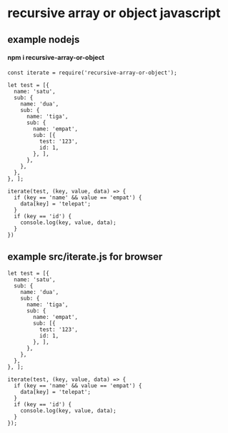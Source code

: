 # recursive array or object javascript

## example nodejs

#### npm i recursive-array-or-object

```
const iterate = require('recursive-array-or-object');

let test = [{
  name: 'satu',
  sub: {
    name: 'dua',
    sub: {
      name: 'tiga',
      sub: {
        name: 'empat',
        sub: [{
          test: '123',
          id: 1,
        }, ],
      },
    },
  },
}, ];

iterate(test, (key, value, data) => {
  if (key == 'name' && value == 'empat') {
    data[key] = 'telepat';
  }
  if (key == 'id') {
    console.log(key, value, data);
  }
})

```

## example src/iterate.js for browser

```
let test = [{
  name: 'satu',
  sub: {
    name: 'dua',
    sub: {
      name: 'tiga',
      sub: {
        name: 'empat',
        sub: [{
          test: '123',
          id: 1,
        }, ],
      },
    },
  },
}, ];

iterate(test, (key, value, data) => {
  if (key == 'name' && value == 'empat') {
    data[key] = 'telepat';
  }
  if (key == 'id') {
    console.log(key, value, data);
  }
});

```
